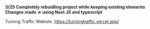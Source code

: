 **3/25 Completely rebuidling project while keeping existing elements**
**Changes made => using Next JS and typescript**

Turning Traffic Webiste. 
https://turningtraffic.vercel.app/

